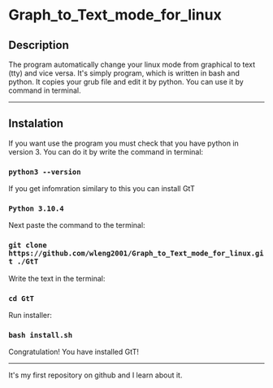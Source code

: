 # Graph_to_Text_mode_for_linux
<!-- markdownlint-configure-file { "MD004": { "style": "consistent" } } -->
<!-- markdownlint-disable MD033 -->

## Description

The program automatically change your linux mode from graphical to text (tty) and vice versa.
It's simply program, which is written in bash and python. It copies your grub file and edit it by python. You can use it by command in terminal.

-----

## Instalation

If you want use the program you must check that you have python in version 3. You can do it by write the command in terminal:
### `python3 --version` 
If you get infomration similary to this you can install GtT
### `Python 3.10.4`
Next paste the command to the terminal: 
### `git clone https://github.com/wleng2001/Graph_to_Text_mode_for_linux.git ./GtT`
Write the text in the terminal:
### `cd GtT`
Run installer:
### `bash install.sh`
Congratulation! You have installed GtT!

-----

It's my first repository on github and I learn about it.
